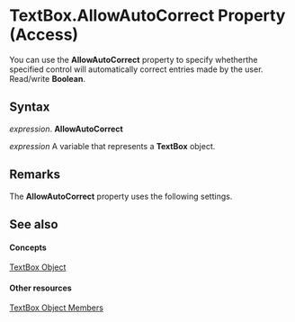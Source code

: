 
# TextBox.AllowAutoCorrect Property (Access)

You can use the  **AllowAutoCorrect** property to specify whetherthe specified control will automatically correct entries made by the user. Read/write **Boolean**.


## Syntax

 _expression_. **AllowAutoCorrect**

 _expression_ A variable that represents a **TextBox** object.


## Remarks

The  **AllowAutoCorrect** property uses the following settings.


## See also


#### Concepts


[TextBox Object](d74fbe9a-0d40-7d28-956f-a2bfd0cfee45.md)
#### Other resources


[TextBox Object Members](bb55abbc-902e-fc2d-bdff-063c55426cd0.md)
